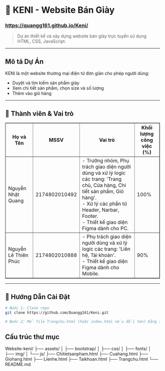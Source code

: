 # 👟 KENI - Website Bán Giày 
### https://quangg161.github.io/Keni/

> Dự án thiết kế và xây dựng website bán giày trực tuyến sử dụng HTML, CSS, JavaScript.

---

## Mô tả Dự Án

KENI là một website thương mại điện tử đơn giản cho phép người dùng:
- Duyệt và tìm kiếm sản phẩm giày
- Xem chi tiết sản phẩm, chọn size và số lượng
- Thêm vào giỏ hàng

---

## 👥 Thành viên & Vai trò

<table border="1" cellpadding="8" cellspacing="0">
  <thead>
    <tr>
      <th>Họ và Tên</th>
      <th>MSSV</th>
      <th>Vai trò</th>
      <th>Khối lượng công việc (%)</th>
    </tr>
  </thead>
  <tbody>
    <tr>
      <td>Nguyễn Nhật Quang</td>
      <td>2174802010492</td>
      <td>
        - Trưởng nhóm, Phụ trách giao diện người dùng và xử lý logic các trang: 'Trang chủ, Cửa hàng, Chi tiết sản phẩm, Giỏ hàng'.<br>
        - Xử lý các phần tử Header, Narbar, Footer.<br>
        - Thiết kế giao diện Figma dành cho PC.
      </td>
      <td>100%</td>
    </tr>
    <tr>
      <td>Nguyễn Lê Thiên Phúc</td>
      <td>2174802010888</td>
      <td>
        - Phụ trách giao diện người dùng và xử lý logic các trang: 'Liên hệ, Tài khoản'.<br>
        - Thiết kế giao diện Figma dành cho Mobile.
      </td>
      <td>90%</td>
    </tr>
  </tbody>
</table>


---

## 🚀 Hướng Dẫn Cài Đặt

```bash
# Bước 1: Clone repo
git clone https://github.com/Quangg161/Keni.git

# Bước 2: Mở file Trangchu.html (hoặc index.html nếu đổi tên) bằng trình duyệt
```
## Cấu trúc thư mục
Website-keni/
├── assets/
│   ├── bootstrap/
│   ├── css/
│   ├── fonts/
│   ├── img/
│   └── js/
├── Chitietsanpham.html
├── Cuahang.html
├── Giohang.html
├── Lienhe.html
├── Taikhoan.html
├── Trangchu.html
└── README.md
